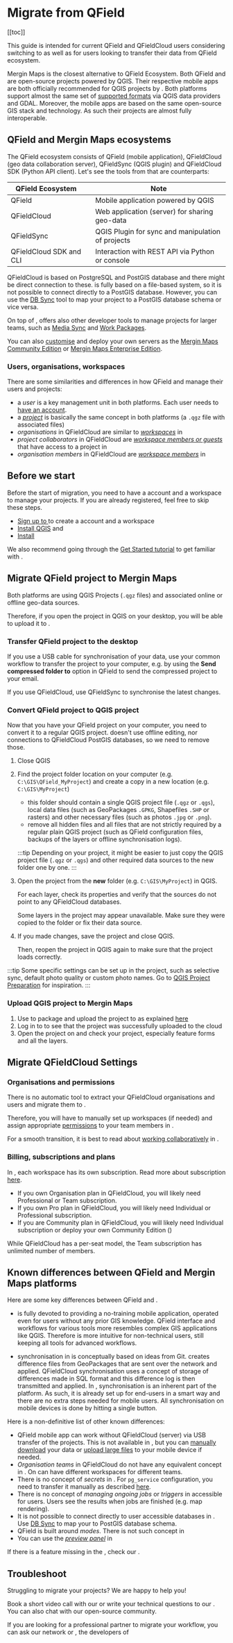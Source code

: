 # Migrate from QField
[[toc]]

This guide is intended for current QField and QFieldCloud users considering switching to <MainPlatformName /> as well as for <MainPlatformName /> users looking to transfer their data from QField ecosystem.

Mergin Maps is the closest alternative to QField Ecosystem. Both QField and <MainPlatformName /> are open-source projects powered by QGIS. Their respective mobile apps are both officially recommended for QGIS projects by <QGIS link="en/site/forusers/download.html" text="QGIS.org" />. Both platforms support almost the same set of [supported formats](../../gis/supported_formats/) via QGIS data providers and GDAL. Moreover, the mobile apps are based on the same open-source GIS stack and technology. As such their projects are almost fully interoperable.

## QField and Mergin Maps ecosystems
The QField ecosystem consists of QField (mobile application), QFieldCloud (geo data collaboration server), QFieldSync (QGIS plugin) and QFieldCloud SDK (Python API client). Let's see the tools from <MainPlatformName /> that are counterparts:

| QField Ecosystem | <MainPlatformName /> | Note |
|---|---|---|
| QField | <MobileAppName /> | Mobile application powered by QGIS |
| QFieldCloud | <MainPlatformName /> | Web application (server) for sharing geo-data |
| QFieldSync | <QGISPluginName /> | QGIS Plugin for sync and manipulation of projects |
| QFieldCloud SDK and CLI | <GitHubRepo id="MerginMaps/python-api-client" desc="Python client" /> | Interaction with REST API via Python or console |


QFieldCloud is based on PostgreSQL and PostGIS database and there might be direct connection to these. <MainPlatformName /> is fully based on a file-based system, so it is not possible to connect directly to a PostGIS database. However, you can use the [DB Sync](../../dev/dbsync/) tool to map your <MainPlatformName /> project to a PostGIS database schema or vice versa.

On top of <GitHubRepo id="MerginMaps/python-api-client" desc="Python client" />, <MainPlatformName /> offers also other developer tools to manage projects for larger teams, such as [Media Sync](../../dev/media-sync/) and [Work Packages](../../dev/work-packages/).

You can also [customise](../../dev/customapp/) <MobileAppName /> and deploy your own <MainPlatformName /> servers as the [Mergin Maps Community Edition](../../dev/mergince/) or [Mergin Maps Enterprise Edition](../../dev/merginmaps-ee/).

### Users, organisations, workspaces
There are some similarities and differences in how QField and <MainPlatformName /> manage their users and projects:
* a *user* is a key management unit in both platforms. Each user needs to [have an account](../../setup/sign-up-to-mergin-maps/).
* a [*project*](../../manage/project/) is basically the same concept in both platforms (a `.qgz` file with associated files)
* *organisations* in QFieldCloud are similar to [*workspaces*](../../manage/workspaces/) in <MainPlatformName />
* *project collaborators* in QFieldCloud are [*workspace members or guests*](../../manage/permissions/) that have access to a project in <MainPlatformName />
* *organisation members* in QFieldCloud are [*workspace members*](../../manage/permissions/) in <MainPlatformName />

## Before we start
Before the start of migration, you need to have a <MainPlatformName /> account and a workspace to manage your projects. If you are already registered, feel free to skip these steps.

* [Sign up to <MainPlatformName />](../../setup/sign-up-to-mergin-maps/index.md) to create a <MainPlatformName /> account and a workspace
* [Install QGIS](../../setup/install-qgis/index.md) and [<QGISPluginName />](../../setup/install-mergin-maps-plugin-for-qgis/index.md)
* [Install <MobileAppName />](../../setup/install-input/)

We also recommend going through the [Get Started tutorial](../../tutorials/capturing-first-data/) to get familiar with <MainPlatformName />.

## Migrate QField project to Mergin Maps

Both platforms are using QGIS Projects (`.qgz` files) and associated online or offline geo-data sources.

Therefore, if you open the project in QGIS on your desktop, you will be able to upload it to <MainPlatformName />.


### Transfer QField project to the desktop
If you use a USB cable for synchronisation of your data, use your common workflow to transfer the project to your computer, e.g. by using the **Send compressed folder to** option in QField to send the compressed project to your email.

If you use QFieldCloud, use QFieldSync to synchronise the latest changes.

### Convert QField project to QGIS project
Now that you have your QField project on your computer, you need to convert it to a regular QGIS project. <MainPlatformName /> doesn't use offline editing, nor connections to QFieldCloud PostGIS databases, so we need to remove those.

1. Close QGIS

2. Find the project folder location on your computer (e.g. `C:\GIS\QField_MyProject`) and create a copy in a new location (e.g. `C:\GIS\MyProject`)
   - this folder should contain a single QGIS project file (`.qgz` or `.qgs`), local data files (such as GeoPackages `.GPKG`, Shapefiles `.SHP` or rasters) and other necessary files (such as photos `.jpg` or `.png`).
   - remove all hidden files and all files that are not strictly required by a regular plain QGIS project (such as QField configuration files, backups of the layers or offline synchronisation logs).

   :::tip
   Depending on your project, it might be easier to just copy the QGIS project file (`.qgz` or `.qgs`) and other required data sources to the new folder one by one.
   :::
 
4. Open the project from the **new** folder (e.g. `C:\GIS\MyProject`) in QGIS.

   For each layer, check its properties and verify that the sources do not point to any QFieldCloud databases.
   
   Some layers in the project may appear unavailable. Make sure they were copied to the folder or fix their data source.

5. If you made changes, save the project and close QGIS.

   Then, reopen the project in QGIS again to make sure that the project loads correctly.

:::tip
Some <MainPlatformName /> specific settings can be set up in the project, such as selective sync, default photo quality or custom photo names. Go to [QGIS Project Preparation](../../gis/features/) for inspiration.
:::

### Upload QGIS project to Mergin Maps
1. Use <QGISPluginName /> to package and upload the project to <MainPlatformName /> as explained [here](../../manage/project/#packaging-qgis-project)
2. Log in to <AppDomainNameLink /> to see that the project was successfully uploaded to the cloud
3. Open the project on <MobileAppName /> and check your project, especially feature forms and all the layers. 

## Migrate QFieldCloud Settings

### Organisations and permissions

There is no automatic tool to extract your QFieldCloud organisations and users and migrate them to <MainPlatformName />.

Therefore, you will have to manually set up workspaces (if needed) and assign appropriate [permissions](../../manage/permissions/) to your team members in <MainPlatformName />.

For a smooth transition, it is best to read about [working collaboratively](../../tutorials/working-collaboratively/index.md) in <MainPlatformName />.

### Billing, subscriptions and plans 

In <MainPlatformName />, each workspace has its own subscription. Read more about <MainPlatformName /> subscription [here](../../manage/subscriptions/).

* If you own Organisation plan in QFieldCloud, you will likely need <MainPlatformName /> Professional or Team subscription.
* If you own Pro plan in QFieldCloud, you will likely need <MainPlatformName /> Individual or Professional subscription.
* If you are Community plan in QFieldCloud, you will likely need <MainPlatformName /> Individual subscription or deploy your own <MainPlatformName /> Community Edition (<CommunityPlatformNameLink />)

While QFieldCloud has a per-seat model, the <MainPlatformName /> Team subscription has unlimited number of members.

## Known differences between QField and Mergin Maps platforms
Here are some key differences between QField and <MainPlatformName />.

- <MobileAppName /> is fully devoted to providing a no-training mobile application, operated even for users without any prior GIS knowledge. QField interface and workflows for various tools more resembles complex GIS applications like QGIS.
   Therefore <MobileAppName /> is more intuitive for non-technical users, still keeping all tools for advanced workflows.

- synchronisation in <MainPlatformName /> is conceptually based on ideas from Git. <GitHubRepo id="MerginMaps/geodiff" desc="Geodiff" /> creates difference files from GeoPackages that are sent over the network and applied. QFieldCloud synchronisation uses a concept of storage of differences made in SQL format and this difference log is then transmitted and applied. 
   In <MainPlatformName />, synchronisation is an inherent part of the platform. As such, it is already set up for end-users in a smart way and there are no extra steps needed for mobile users. All synchronisation on mobile devices is done by hitting a single button. 

Here is a non-definitive list of other known differences:

* QField mobile app can work without QFieldCloud (server) via USB transfer of the projects. This is not available in <MainPlatformName />, but you can [manually download](../../manage/missing-data/) your data or [upload large files](../../gis/settingup_background_map/#how-to-work-with-very-large-files-android) to your mobile device if needed.
* *Organisation teams* in QFieldCloud do not have any equivalent concept in <MainPlatformName />. On <MainPlatformName /> can have different workspaces for different teams.
* There is no concept of *secrets* in <MainPlatformName />. For `pg_service` configuration, you need to transfer it manually as described [here](../../gis/supported_formats/).
* There is no concept of *managing ongoing jobs* or *triggers* in <MainPlatformName /> accessible for users. Users see the results when jobs are finished (e.g. map rendering).
* It is not possible to connect directly to user accessible databases in <MainPlatformName />. Use [DB Sync](../../dev/dbsync/) to map your <MainPlatformName /> to PostGIS database schema.
* QField is built around *modes*. There is not such concept in <MainPlatformName />
* You can use the [*preview panel*](../../tutorials/further-project-customisation/#customising-the-preview-panel) in <MobileAppName />

If there is a feature missing in the <MobileAppName />, check our <WishListLink />.

## Troubleshoot
Struggling to migrate your projects? We are happy to help you!

Book a short video call with our <MerginMapsEmail id="sales" desc="sales team" /> or write your technical questions to our <MerginMapsEmail id="support" desc="support team" />. You can also chat with our open-source community.

<CommunityJoin />

If you are looking for a professional partner to migrate your workflow, you can ask our <MainDomainNameLink id="partners" desc="partners"/> network or <LutraConsultingWeb />, the developers of <MainPlatformName />
<PublicImage src="logo_lutra.svg" title="Lutra Consulting Ltd. logo" style="width:50%" />
